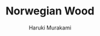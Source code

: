 ---
title: "Norwegian Wood"
author: "Haruki Murakami"
isbn: "0375704027"
isbn13: "9780375704024"
rating: "5"
publisher: "Vintage Books"
pages: "296"
publishYear: "2000"
read: "2020"
goodreads_id: "11297"
language: "en"
---